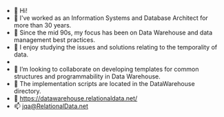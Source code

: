 - 👋 Hi!
- 👀 I've  worked as an Information Systems and Database Architect for more than 30 years. 
- 👀 Since the mid 90s, my focus has been on Data Warehouse and data management best practices. 
- 🌱 I enjoy studying the issues and solutions relating to the temporality of data.
-  
- 💞️ I’m looking to collaborate on developing templates for common structures and programmability in Data Warehouse.
- 💞️ The implementation scripts are located in the DataWarehouse directory.
- 💞️ https://datawarehouse.relationaldata.net/
- 📫 jqa@RelationalData.net


